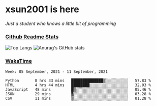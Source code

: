 # xsun2001 is here

*Just a student who knows a little bit of programming*

### [Github Readme Stats](https://github.com/anuraghazra/github-readme-stats)

![Top Langs](https://github-readme-stats.vercel.app/api/top-langs/?username=xsun2001&layout=compact&theme=radical) ![Anurag's GitHub stats](https://github-readme-stats.vercel.app/api?username=xsun2001&show_icons=true&theme=radical)

### [WakaTime](https://wakatime.com)

<!--START_SECTION:waka-->
```text
Week: 05 September, 2021 - 11 September, 2021

Python       8 hrs 33 mins   ██████████████▒░░░░░░░░░░   57.83 % 
HTML         4 hrs 44 mins   ████████░░░░░░░░░░░░░░░░░   32.03 % 
JavaScript   48 mins         █▒░░░░░░░░░░░░░░░░░░░░░░░   05.46 % 
JSON         29 mins         ▓░░░░░░░░░░░░░░░░░░░░░░░░   03.28 % 
CSV          11 mins         ▒░░░░░░░░░░░░░░░░░░░░░░░░   01.28 % 
```
<!--END_SECTION:waka-->
